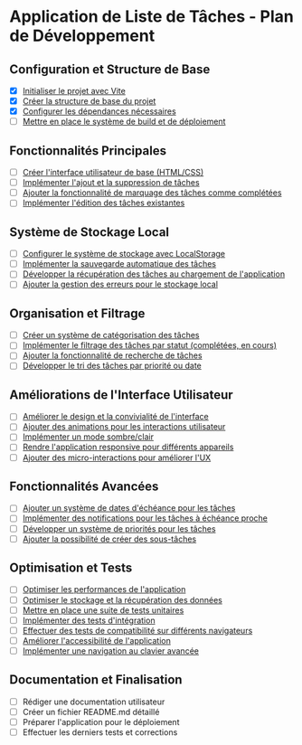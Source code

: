 # Application de Liste de Tâches - Plan de Développement

## Configuration et Structure de Base
- [x] [Initialiser le projet avec Vite](tasks/SETUP-001.md)
- [x] [Créer la structure de base du projet](tasks/SETUP-002.md)
- [x] [Configurer les dépendances nécessaires](tasks/SETUP-003.md)
- [ ] [Mettre en place le système de build et de déploiement](tasks/SETUP-004.md)

## Fonctionnalités Principales
- [ ] [Créer l'interface utilisateur de base (HTML/CSS)](tasks/FEAT-001.md)
- [ ] [Implémenter l'ajout et la suppression de tâches](tasks/FEAT-002.md)
- [ ] [Ajouter la fonctionnalité de marquage des tâches comme complétées](tasks/FEAT-003.md)
- [ ] [Implémenter l'édition des tâches existantes](tasks/FEAT-004.md)

## Système de Stockage Local
- [ ] [Configurer le système de stockage avec LocalStorage](tasks/STORAGE-001.md)
- [ ] [Implémenter la sauvegarde automatique des tâches](tasks/STORAGE-002.md)
- [ ] [Développer la récupération des tâches au chargement de l'application](tasks/STORAGE-003.md)
- [ ] [Ajouter la gestion des erreurs pour le stockage local](tasks/STORAGE-004.md)

## Organisation et Filtrage
- [ ] [Créer un système de catégorisation des tâches](tasks/ORG-001.md)
- [ ] [Implémenter le filtrage des tâches par statut (complétées, en cours)](tasks/ORG-002.md)
- [ ] [Ajouter la fonctionnalité de recherche de tâches](tasks/ORG-003.md)
- [ ] [Développer le tri des tâches par priorité ou date](tasks/ORG-004.md)

## Améliorations de l'Interface Utilisateur
- [ ] [Améliorer le design et la convivialité de l'interface](tasks/UI-001.md)
- [ ] [Ajouter des animations pour les interactions utilisateur](tasks/UI-002.md)
- [ ] [Implémenter un mode sombre/clair](tasks/UI-003.md)
- [ ] [Rendre l'application responsive pour différents appareils](tasks/UI-004.md)
- [ ] [Ajouter des micro-interactions pour améliorer l'UX](tasks/UI-005.md)

## Fonctionnalités Avancées
- [ ] [Ajouter un système de dates d'échéance pour les tâches](tasks/FEAT-005.md)
- [ ] [Implémenter des notifications pour les tâches à échéance proche](tasks/FEAT-006.md)
- [ ] [Développer un système de priorités pour les tâches](tasks/FEAT-007.md)
- [ ] [Ajouter la possibilité de créer des sous-tâches](tasks/FEAT-008.md)

## Optimisation et Tests
- [ ] [Optimiser les performances de l'application](tasks/PERF-001.md)
- [ ] [Optimiser le stockage et la récupération des données](tasks/PERF-002.md)
- [ ] [Mettre en place une suite de tests unitaires](tasks/TEST-001.md)
- [ ] [Implémenter des tests d'intégration](tasks/TEST-002.md)
- [ ] [Effectuer des tests de compatibilité sur différents navigateurs](tasks/TEST-003.md)
- [ ] [Améliorer l'accessibilité de l'application](tasks/A11Y-001.md)
- [ ] [Implémenter une navigation au clavier avancée](tasks/A11Y-002.md)

## Documentation et Finalisation
- [ ] Rédiger une documentation utilisateur
- [ ] Créer un fichier README.md détaillé
- [ ] Préparer l'application pour le déploiement
- [ ] Effectuer les derniers tests et corrections 